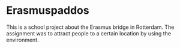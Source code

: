 # Erasmuspaddos
This is a school project about the Erasmus bridge in Rotterdam. 
The assignment was to attract people to a certain location by using the environment.  
